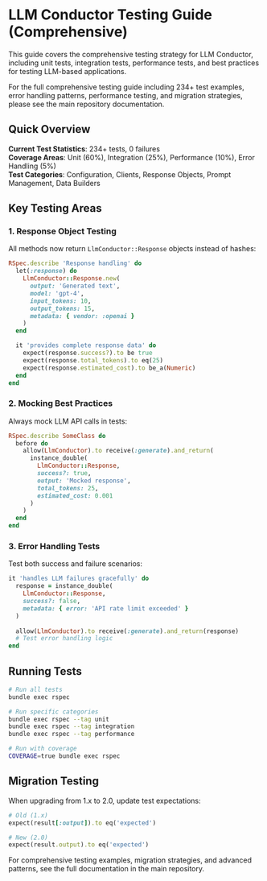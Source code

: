# LLM Conductor Testing Guide (Comprehensive)

This guide covers the comprehensive testing strategy for LLM Conductor, including unit tests, integration tests, performance tests, and best practices for testing LLM-based applications.

For the full comprehensive testing guide including 234+ test examples, error handling patterns, performance testing, and migration strategies, please see the main repository documentation.

## Quick Overview

**Current Test Statistics**: 234+ tests, 0 failures  
**Coverage Areas**: Unit (60%), Integration (25%), Performance (10%), Error Handling (5%)  
**Test Categories**: Configuration, Clients, Response Objects, Prompt Management, Data Builders

## Key Testing Areas

### 1. Response Object Testing
All methods now return `LlmConductor::Response` objects instead of hashes:

```ruby
RSpec.describe 'Response handling' do
  let(:response) do
    LlmConductor::Response.new(
      output: 'Generated text',
      model: 'gpt-4',
      input_tokens: 10,
      output_tokens: 15,
      metadata: { vendor: :openai }
    )
  end

  it 'provides complete response data' do
    expect(response.success?).to be true
    expect(response.total_tokens).to eq(25)
    expect(response.estimated_cost).to be_a(Numeric)
  end
end
```

### 2. Mocking Best Practices
Always mock LLM API calls in tests:

```ruby
RSpec.describe SomeClass do
  before do
    allow(LlmConductor).to receive(:generate).and_return(
      instance_double(
        LlmConductor::Response,
        success?: true,
        output: 'Mocked response',
        total_tokens: 25,
        estimated_cost: 0.001
      )
    )
  end
end
```

### 3. Error Handling Tests
Test both success and failure scenarios:

```ruby
it 'handles LLM failures gracefully' do
  response = instance_double(
    LlmConductor::Response,
    success?: false,
    metadata: { error: 'API rate limit exceeded' }
  )
  
  allow(LlmConductor).to receive(:generate).and_return(response)
  # Test error handling logic
end
```

## Running Tests

```bash
# Run all tests
bundle exec rspec

# Run specific categories
bundle exec rspec --tag unit
bundle exec rspec --tag integration
bundle exec rspec --tag performance

# Run with coverage
COVERAGE=true bundle exec rspec
```

## Migration Testing

When upgrading from 1.x to 2.0, update test expectations:

```ruby
# Old (1.x)
expect(result[:output]).to eq('expected')

# New (2.0)
expect(result.output).to eq('expected')
```

For comprehensive testing examples, migration strategies, and advanced patterns, see the full documentation in the main repository.
